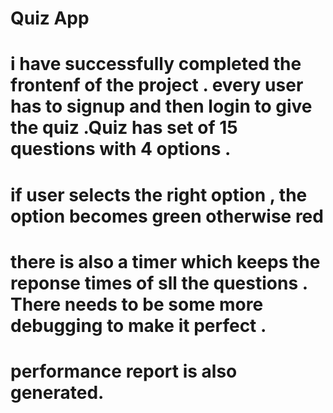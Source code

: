 # Quiz App

# i have successfully completed the frontenf of the project . every user has to signup and then login to give the quiz .Quiz has set of 15 questions with 4 options .
# if user selects the right option , the option becomes green otherwise red 
# there is also a timer which keeps the reponse times of sll the questions . There needs to be some more debugging to make it perfect .
# performance report is also generated.

